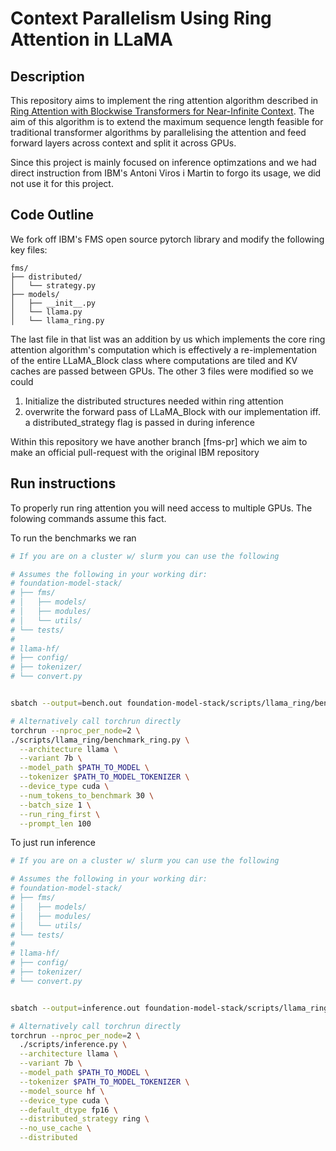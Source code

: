 # Context Parallelism Using Ring Attention in LLaMA

## Description

This repository aims to implement the ring attention algorithm described in [Ring Attention with Blockwise Transformers for Near-Infinite Context](https://arxiv.org/abs/2310.01889). The aim of this algorithm is to extend the maximum sequence length feasible for traditional transformer algorithms by parallelising the attention and feed forward layers across context and split it across GPUs.

Since this project is mainly focused on inference optimzations and we had direct instruction from IBM's Antoni Viros i Martin to forgo its usage, we did not use it for this project.

## Code Outline

We fork off IBM's FMS open source pytorch library and modify the following key files:
```
fms/
├── distributed/
│   └── strategy.py
├── models/
│   ├── __init__.py
│   └── llama.py
│   └── llama_ring.py

```

The last file in that list was an addition by us which implements the core ring attention algorithm's computation which is effectively a re-implementation of the entire LLaMA_Block class where computations are tiled and KV caches are passed between GPUs. The other 3 files were modified so we could 

1) Initialize the distributed structures needed within ring attention
2) overwrite the forward pass of LLaMA_Block with our implementation iff. a distributed_strategy flag is passed in during inference


Within this repository we have another branch [fms-pr] which we aim to make an official pull-request with the original IBM repository 
## Run instructions

To properly run ring attention you will need access to multiple GPUs. The folowing commands assume this fact.

To run the benchmarks we ran 
```bash
# If you are on a cluster w/ slurm you can use the following 

# Assumes the following in your working dir:
# foundation-model-stack/
# ├── fms/
# │   ├── models/
# │   ├── modules/
# │   └── utils/
# └── tests/
#
# llama-hf/
# ├── config/
# ├── tokenizer/
# └── convert.py


sbatch --output=bench.out foundation-model-stack/scripts/llama_ring/benchmark_ring.slurm

# Alternatively call torchrun directly
torchrun --nproc_per_node=2 \
./scripts/llama_ring/benchmark_ring.py \
  --architecture llama \
  --variant 7b \
  --model_path $PATH_TO_MODEL \
  --tokenizer $PATH_TO_MODEL_TOKENIZER \
  --device_type cuda \
  --num_tokens_to_benchmark 30 \
  --batch_size 1 \
  --run_ring_first \
  --prompt_len 100
```

To just run inference

```bash
# If you are on a cluster w/ slurm you can use the following 

# Assumes the following in your working dir:
# foundation-model-stack/
# ├── fms/
# │   ├── models/
# │   ├── modules/
# │   └── utils/
# └── tests/
#
# llama-hf/
# ├── config/
# ├── tokenizer/
# └── convert.py


sbatch --output=inference.out foundation-model-stack/scripts/llama_ring/run_inference.slurm

# Alternatively call torchrun directly
torchrun --nproc_per_node=2 \
  ./scripts/inference.py \
  --architecture llama \
  --variant 7b \
  --model_path $PATH_TO_MODEL \
  --tokenizer $PATH_TO_MODEL_TOKENIZER \
  --model_source hf \
  --device_type cuda \
  --default_dtype fp16 \
  --distributed_strategy ring \
  --no_use_cache \
  --distributed
```